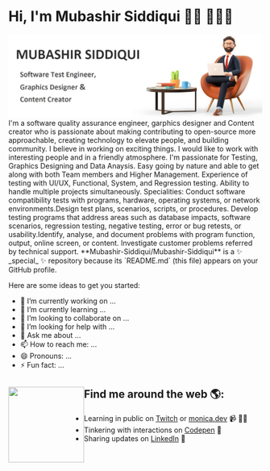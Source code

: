 # Hi, I'm Mubashir Siddiqui 👋🏾 👩🏾‍💻

<img src="https://raw.githubusercontent.com/Mubashir-Siddiqui/Mubashir-Siddiqui/main/img/banner.jpg" alt="banner that says Monica Powell - software engineer, content creator and community organizer alongside a cartoon illustration of Monica">
I'm a software quality assurance engineer, garphics designer and Content creator who is passionate about making contributing to open-source more approachable, creating technology to elevate people, and building community. I believe in working on exciting things. I would like to work with interesting people and in a friendly atmosphere. I'm passionate for Testing, Graphics Designing and Data Anaysis. Easy going by nature and able to get along with both Team members and Higher Management. Experience of testing with UI/UX, Functional, System, and Regression testing. Ability to handle multiple projects simultaneously. Specialities: Conduct software compatibility tests with programs, hardware, operating systems, or network environments.Design test plans, scenarios, scripts, or procedures. Develop testing programs that address areas such as database impacts, software scenarios, regression testing, negative testing, error or bug retests, or usability.Identify, analyse, and document problems with program function, output, online screen, or content. Investigate customer problems referred by technical support. 
**Mubashir-Siddiqui/Mubashir-Siddiqui** is a ✨ _special_ ✨ repository because its `README.md` (this file) appears on your GitHub profile.

Here are some ideas to get you started:

- 🔭 I’m currently working on ...
- 🌱 I’m currently learning ...
- 👯 I’m looking to collaborate on ...
- 🤔 I’m looking for help with ...
- 💬 Ask me about ...
- 📫 How to reach me: ...
- 😄 Pronouns: ...
- ⚡ Fun fact: ...


## Find me around the web 🌎: <a href="https://github.com/sponsors/M0nica"><img align="left" width="150" height="150" src="https://github.com/M0nica/M0nica/blob/main/octomonica/m0nica-octocat-rotating.gif?raw=true"></a>
- Learning in public on <a href="https://www.twitch.tv/blacktechdiva">Twitch</a> or <a href="https://www.monica.dev">monica.dev</a> 📹 ✍🏾
- Tinkering with interactions on <a href="https://codepen.io/m0nica"> Codepen</a> 🏓
- Sharing updates on <a href="https://www.linkedin.com/in/monicampowell/">LinkedIn</a> 💼
